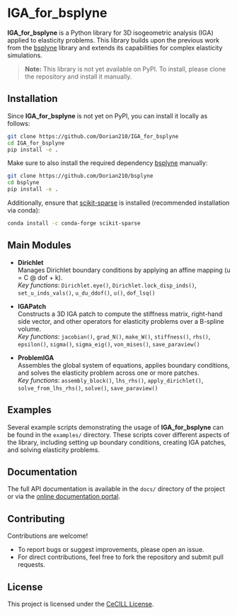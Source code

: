 # IGA_for_bsplyne

**IGA_for_bsplyne** is a Python library for 3D isogeometric analysis (IGA) applied to elasticity problems. This library builds upon the previous work from the [bsplyne](https://github.com/Dorian210/bsplyne) library and extends its capabilities for complex elasticity simulations.

> **Note:** This library is not yet available on PyPI. To install, please clone the repository and install it manually.

## Installation

Since **IGA_for_bsplyne** is not yet on PyPI, you can install it locally as follows:

```bash
git clone https://github.com/Dorian210/IGA_for_bsplyne
cd IGA_for_bsplyne
pip install -e .
```

Make sure to also install the required dependency [bsplyne](https://github.com/Dorian210/bsplyne) manually:

```bash
git clone https://github.com/Dorian210/bsplyne
cd bsplyne
pip install -e .
```

Additionally, ensure that [scikit-sparse](https://github.com/scikit-sparse/scikit-sparse) is installed (recommended installation via conda):

```bash
conda install -c conda-forge scikit-sparse
```

## Main Modules

- **Dirichlet**  
  Manages Dirichlet boundary conditions by applying an affine mapping (u = C @ dof + k).  
  *Key functions*: `Dirichlet.eye()`, `Dirichlet.lock_disp_inds()`, `set_u_inds_vals()`, `u_du_ddof()`, `u()`, `dof_lsq()`

- **IGAPatch**  
  Constructs a 3D IGA patch to compute the stiffness matrix, right-hand side vector, and other operators for elasticity problems over a B-spline volume.  
  *Key functions*: `jacobian()`, `grad_N()`, `make_W()`, `stiffness()`, `rhs()`, `epsilon()`, `sigma()`, `sigma_eig()`, `von_mises()`, `save_paraview()`

- **ProblemIGA**  
  Assembles the global system of equations, applies boundary conditions, and solves the elasticity problem across one or more patches.  
  *Key functions*: `assembly_block()`, `lhs_rhs()`, `apply_dirichlet()`, `solve_from_lhs_rhs()`, `solve()`, `save_paraview()`

## Examples

Several example scripts demonstrating the usage of **IGA_for_bsplyne** can be found in the `examples/` directory. These scripts cover different aspects of the library, including setting up boundary conditions, creating IGA patches, and solving elasticity problems.

## Documentation

The full API documentation is available in the `docs/` directory of the project or via the [online documentation portal](https://dorian210.github.io/IGA_for_bsplyne/IGA_for_bsplyne.html).

## Contributing

Contributions are welcome!  
- To report bugs or suggest improvements, please open an issue.
- For direct contributions, feel free to fork the repository and submit pull requests.

## License

This project is licensed under the [CeCILL License](LICENSE.txt).

